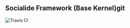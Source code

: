 ## Socialide Framework (Base Kernel)git 
![Travis CI](https://travis-ci.org/socialide/framework.svg "Travis CI Build Status")